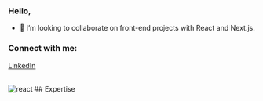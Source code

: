 ### Hello,

- 🌱 I’m looking to collaborate on front-end projects with React and Next.js.

### Connect with me:

[LinkedIn](https://www.linkedin.com/in/nevrakaya/)

<br>
## Expertise
<img align="left" alt="react" src="https://img.shields.io/badge/react%20-%2320232a.svg?&style=for-the-badge&logo=react&logoColor=%2361DAFB" />

<br>
